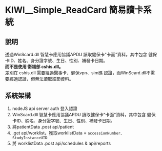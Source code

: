 # KIWI__Simple_ReadCard 簡易讀卡系統

## 說明
透過WinScard.dll 智慧卡應用協議APDU 讀取健保卡"卡面"資料，其中包含 健保卡ID、姓名、身分證字號、生日、性別、補發卡日期。  
**而不是使用 衛福部 cshis.dll。**  
差別在 cshis.dll 需要經過醫事卡、健保vpn、sim碼 認證，而WinScard.dll不需要經過認證，但無法讀取細節資料。

## 系統架構
1. nodeJS api server auth 登入認證
2. WinScard.dll 智慧卡應用協議APDU 讀取健保卡"卡面"資料，其中包含 健保卡ID、姓名、身分證字號、生日、性別、補發卡日期。
3. 將patientData .post api/patient
4. .get api/worklist，獲取worklistData = ``accessionNumber、StudyInstanceUID``
5. 將 worklistData .post api/schedules & api/reports

